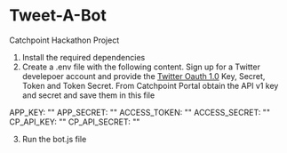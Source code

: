 # Tweet-A-Bot
Catchpoint Hackathon Project

1. Install the required dependencies 
2. Create a .env file with the following content. Sign up for a Twitter develepoer account and provide the [Twitter Oauth 1.0](https://developer.twitter.com/en/docs/authentication/oauth-1-0a/obtaining-user-access-tokens) Key, Secret, Token and Token Secret. From Catchpoint Portal obtain the API v1 key and secret and save them in this file

APP_KEY: ""
APP_SECRET: ""
ACCESS_TOKEN: ""
ACCESS_SECRET: ""
CP_API_KEY: ""
CP_API_SECRET: ""

3. Run the bot.js file 
